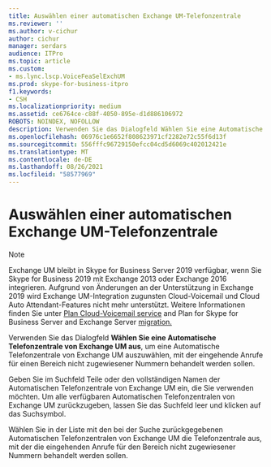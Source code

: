 ```yaml
---
title: Auswählen einer automatischen Exchange UM-Telefonzentrale
ms.reviewer: ''
ms.author: v-cichur
author: cichur
manager: serdars
audience: ITPro
ms.topic: article
ms.custom:
- ms.lync.lscp.VoiceFeaSelExchUM
ms.prod: skype-for-business-itpro
f1.keywords:
- CSH
ms.localizationpriority: medium
ms.assetid: ce6764ce-c88f-4050-895e-d1d886106972
ROBOTS: NOINDEX, NOFOLLOW
description: Verwenden Sie das Dialogfeld Wählen Sie eine Automatische Telefonzentrale von Exchange UM aus, um eine Automatische Telefonzentrale von Exchange UM auszuwählen, mit der eingehende Anrufe für einen Bereich nicht zugewiesener Nummern behandelt werden sollen.
ms.openlocfilehash: 06976c1e6652f808623971cf2282e72c55f6d13f
ms.sourcegitcommit: 556fffc96729150efcc04cd5d6069c402012421e
ms.translationtype: MT
ms.contentlocale: de-DE
ms.lasthandoff: 08/26/2021
ms.locfileid: "58577969"
---
```

# <a name="select-exchange-um-auto-attendant"></a>Auswählen einer automatischen Exchange UM-Telefonzentrale

> [!NOTE]
> Exchange UM bleibt in Skype for Business Server 2019 verfügbar, wenn Sie Skype for Business 2019 mit Exchange 2013 oder Exchange 2016 integrieren. Aufgrund von Änderungen an der Unterstützung in Exchange 2019 wird Exchange UM-Integration zugunsten Cloud-Voicemail und Cloud Auto Attendant-Features nicht mehr unterstützt.  Weitere Informationen finden Sie unter [Plan Cloud-Voicemail service](../../../../SfBhybrid/hybrid/plan-cloud-voicemail.md) and Plan for Skype for Business Server and Exchange Server [migration.](../../../../SfBhybrid/hybrid/plan-um-migration.md)
 
Verwenden Sie das Dialogfeld **Wählen Sie eine Automatische Telefonzentrale von Exchange UM aus**, um eine Automatische Telefonzentrale von Exchange UM auszuwählen, mit der eingehende Anrufe für einen Bereich nicht zugewiesener Nummern behandelt werden sollen.
  
Geben Sie im Suchfeld Teile oder den vollständigen Namen der Automatischen Telefonzentrale von Exchange UM ein, die Sie verwenden möchten. Um alle verfügbaren Automatischen Telefonzentralen von Exchange UM zurückzugeben, lassen Sie das Suchfeld leer und klicken auf das Suchsymbol.
  
Wählen Sie in der Liste mit den bei der Suche zurückgegebenen Automatischen Telefonzentralen von Exchange UM die Telefonzentrale aus, mit der die eingehenden Anrufe für den Bereich nicht zugewiesener Nummern behandelt werden sollen.
  

